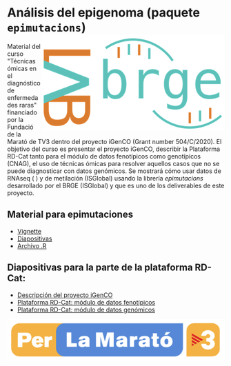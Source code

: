 # Análisis del epigenoma (paquete `epimutacions`) <img src="man/figures/logo.png" align="right" >

Material del curso "Técnicas ómicas en el diagnóstico de enfermedades raras" financiado por la Fundació de la Marató de TV3 dentro del proyecto iGenCO (Grant number 504/C/2020). El objetivo del curso es presentar el proyecto iGenCO, describir la Plataforma RD-Cat tanto para el módulo de datos fenotípicos como genotípicos (CNAG), el uso de técnicas ómicas para resolver aquellos casos que no se puede diagnosticar con datos genómicos. Se mostrará cómo usar datos de RNAseq ( ) y de metilación (ISGlobal) usando la librería _epimutacions_ desarrollado por el BRGE (ISGlobal) y que es uno de los deliverables de este proyecto. 

## Material para epimutaciones

+ [Vignette](https://isglobal-brge.github.io/course_epimutations/files/epimutacions_cast.html)
+ [Diapositivas](https://isglobal-brge.github.io/course_epimutations/files/PPT_Epimutacions.pdf)
+ [Archivo .R](https://github.com/isglobal-brge/course_epimutations/blob/main/epimutacions_cast.R)

## Diapositivas para la parte de la plataforma RD-Cat:

+ [Descripción del proyecto iGenCO](https://isglobal-brge.github.io/course_epimutations/files/2022-11-14_iGENCO_WS_LeslieMatalonga.pdf)
+ [Plataforma RD-Cat: módulo de datos fenotípicos](https://isglobal-brge.github.io/course_epimutations/files/2022-11-14_iGENCO_WS_LeslieMatalonga.pdf)
+ [Plataforma RD-Cat: módulo de datos genómicos](https://isglobal-brge.github.io/course_epimutations/files/RD-Cat_genomics_GemmaBullich)

<img src="man/figures/marato.png" align="right" >
